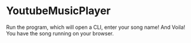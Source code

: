 # YoutubeMusicPlayer

Run the program, which will open a CLI, enter your song name! And Voila! You have the song running on your browser.
